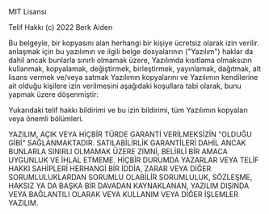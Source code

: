 MIT Lisansı

Telif Hakkı (c) 2022 Berk Aiden

Bu belgeyle, bir kopyasını alan herhangi bir kişiye ücretsiz olarak izin verilir.
anlaşmak için bu yazılımın ve ilgili belge dosyalarının ("Yazılım")
haklar da dahil ancak bunlarla sınırlı olmamak üzere, Yazılımda kısıtlama olmaksızın
kullanmak, kopyalamak, değiştirmek, birleştirmek, yayınlamak, dağıtmak, alt lisans vermek ve/veya satmak
Yazılımın kopyalarını ve Yazılımın kendilerine ait olduğu kişilere izin verilmesini
aşağıdaki koşullara tabi olarak, bunu yapmak üzere döşenmiştir:

Yukarıdaki telif hakkı bildirimi ve bu izin bildirimi, tüm
Yazılımın kopyaları veya önemli bölümleri.

YAZILIM, AÇIK VEYA HİÇBİR TÜRDE GARANTİ VERİLMEKSİZİN "OLDUĞU GİBİ" SAĞLANMAKTADIR.
SATILABİLİRLİK GARANTİLERİ DAHİL ANCAK BUNLARLA SINIRLI OLMAMAK ÜZERE ZIMNİ,
BELİRLİ BİR AMACA UYGUNLUK VE İHLAL ETMEME. HİÇBİR DURUMDA
YAZARLAR VEYA TELİF HAKKI SAHİPLERİ HERHANGİ BİR İDDİA, ZARAR VEYA DİĞER SORUMLULUKLARDAN SORUMLU OLABİLİR
SORUMLULUK, SÖZLEŞME, HAKSIZ YA DA BAŞKA BİR DAVADAN KAYNAKLANAN,
YAZILIM DIŞINDA VEYA BAĞLANTILI OLARAK VEYA KULLANIM VEYA DİĞER İŞLEMLER
YAZILIM.